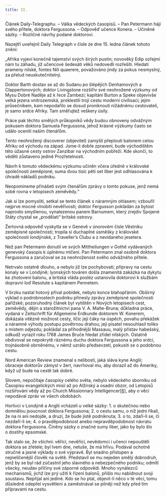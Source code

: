 ```yaml
---
title: II.
---
```


Článek Daily-Telegraphu. – Válka vědeckých časopisů. – Pan Petermann hájí svého přítele, doktora Fergussona. – Odpověď učence Konera. – Učiněné sázky. – Rozličné návrhy podané doktorovi.

Nazejtří uveřejnil Daily Telegraph v čísle ze dne 15. ledna článek tohoto znění:

„Afrika vyjeví konečně tajemství svých širých pustin; novověký Edip ozřejmí nám tu záhadu, jíž učencové šedesáti věků nedovedli rozřešiti. Hledati prameny nilské, fontes Nili quaerere, považováno jindy za pokus nesmyslný, za přelud neuskutečnitelný.

Doktor Barth dostav se až do Sudanu po šlépějích Denhamových a Clappertonových; doktor Livingstone rozšířiv své neohrožené výzkumy od Mysu Dobré Naděje až k řece Zambezi; kapitáni Burton a Speke objevivše velká jezera vnitrozemská, proklestili trojí cestu moderní civilisaci; jejím průsečníkem, kam nepodařilo se dosud proniknouti nižádnému cestovateli, je samo srdce Afriky. Tam směřujtež veškery úsily.

Práce pak těchto smělých průkopníků vědy budou obnoveny odvážným pokusem doktora Samuela Fergussona, jehož krásné výzkumy často se událo oceniti našim čtenářům.

Tento neohrožený discoverer (objevitel) zamýšlí přeplouti balonem celou Afriku od východu na západ. Jsme-li dobře zpraveni, bude východištěm této úžasné cesty ostrov Zanzibar na východním pobřeží. Kde skončí, to věděti zůstaveno jedině Prozřetelnosti.

Návrh k tomuto vědeckému výzkumu učiněn včera úředně v královské společnosti zeměpisné; suma dvou tisíc pěti set liber jest odhlasována k úhradě nákladů podniku.

Neopomineme přinášeti svým čtenářům zprávy o tomto pokuse, jenž nemá sobě rovna v letopisech zeměvědy.“

Jak si lze pomysliti, setkal se tento článek s náramným ohlasem; vzbouřil nejprve mocné vlnobití nevěřivosti; doktor Fergusson pokládán za bytost naprosto smyšlenou, vynalezenou panem Barnumem, který zrejdiv Spojené Státy chystal se „prodělati“ britské ostrovy.

Žertovná odpověď vyskytla se v Genevě v únorovém čísle Věstníku zeměpisné společnosti; tropila si duchaplné úsměšky z královské společnosti londýnské, z Traveller’s Clubu a z nevídaného jesetera.

Než pan Petermann donutil ve svých Mittheilungen v Gothě vydávaných genevský časopis k úplnému mlčení. Pan Petermann znal osobně doktora Fergussona a zaručoval se za neohroženost svého odvážného přítele.

Netrvalo ostatně dlouho, a nebylo již lze pochybovati; přípravy na cestu konaly se v Londýně; lyonských továren došla znamenitá zakázka na dykytu ke zhotovení balonu, a britská vláda posléz ustanovila doktorovi k službám dopravní loď Resolute s kapitánem Pennetem.

V brzku nastal hotový příval pobídek, nebylo konce blahopřáním. Obšírný výklad o podrobnostech podniku přinesly zprávy zeměpisné společnosti pařížské; pozoruhodný článek byl vytištěn v Nových letopisech cest, zeměvědy, dějin a starožitnictví pana V. A. Malte-Bruna; důkladná práce, vydaná v Zeitschrift für Allgemeine Erdkunde doktorem W. Konerem, dokázala vítězně možnost cesty, líčíc její čáky na úspěch, povahu překážek a náramné výhody postupu povětrnou drahou; její pisatel nesouhlasil toliko s místem odjezdu; pokládal za příhodnější Massauu, malý přístav habešský, odkudž vyrazil roku 1768 James Bruče hledat zřídel nilských. Ostatně obdivoval se nepokrytě ráznému duchu doktora Fergussona a jeho srdci, trojnásobně obrněnému, v němž uzrálo předsevzetí, pokusiti se o podobnou cestu.

Nord American Review znamenal s nelibostí, jaká sláva kyne Anglii; obraceje doktorův zámysl v žert, navrhoval mu, aby dorazil až do Ameriky, když už bude na cestě tak dobré.

Slovem, nepočítaje časopisy celého světa, nebylo vědeckého sborníku od Časopisu evangelických misií až po Alžírský a osadní obzor, od Letopisů rozšiřování vědy až po Church Missionnary Intelligencer[\[6\]](./resources/undefined), aby o věci nepodával zpráv ve všech obdobách.

Horlivci v Londýně a Anglii vcházeli u velké sázky: 1. o skutečnou nebo domnělou jsoucnost doktora Fergussona; 2. o cestu samu, o níž jedni říkali, že na ni ani nedojde, a druzí, že bude jistě podniknuta; 3. o to, zdaří-li se, či nezdaří-li se; 4. o pravděpodobnost anebo nepravděpodobnost návratu doktora Fergussona. Činěny sázky o značné sumy liber, jako by bylo šlo o dostihy epsomské.

Tak stalo se, že všichni: věřící, nevěřící, nevědomci i učenci nepouštěli doktora se zřetele; byl lvem dne, netuše, že má hřívu. Podával ochotně stručné a jasné výklady o své výpravě. Byl snadno přístupen a nejnelíčenější člověk na světě. Představil se mu nejeden smělý dobrodruh, jenž by se byl rád zúčastnil jeho slavného a nebezpečného podniku; odmítl všecky, neudav příčiny své záporné odpovědi. Mnoho vynálezců mechanismů, jichž lze prý užiti k řízení balonů, přišlo mu nabídnout svoji soustavu. Nepřijal ani jediné. Kdo se ho ptal, objevil-li něco v té věci, tomu důsledně odepřel vysvětlení a zaměstnával se pilněji než kdy před tím přípravami na cestu.
